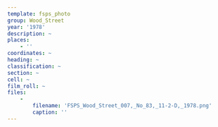 ```yaml
---
template: fsps_photo
group: Wood_Street
year: '1978'
description: ~
places:
    - ''
coordinates: ~
heading: ~
classification: ~
section: ~
cell: ~
film_roll: ~
files:
    -
        filename: 'FSPS_Wood_Street_007,_No_83,_11-2-D,_1978.png'
        caption: ''
---
```

